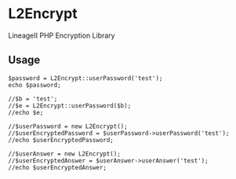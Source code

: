 # L2Encrypt
LineageII PHP Encryption Library

## Usage
```$PHP
$password = L2Encrypt::userPassword('test');
echo $password;

//$b = 'test';
//$e = L2Encrypt::userPassword($b);
//echo $e;

//$userPassword = new L2Encrypt();
//$userEncryptedPassword = $userPassword->userPassword('test');
//echo $userEncryptedPassword;

//$userAnswer = new L2Encrypt();
//$userEncryptedAnswer = $userAnswer->userAnswer('test');
//echo $userEncryptedAnswer;
```
